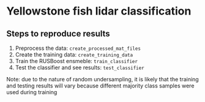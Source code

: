# Yellowstone fish lidar classification

## Steps to reproduce results
1. Preprocess the data: `create_processed_mat_files`
2. Create the training data: `create_training_data`
3. Train the RUSBoost ensmeble: `train_classifier`
4. Test the classifier and see results: `test_classifier`

Note: due to the nature of random undersampling, it is likely that the training and testing results will vary because different majority class samples were used during training
